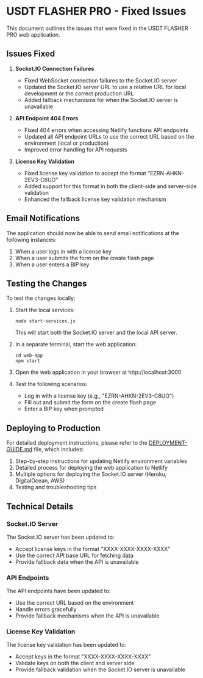 # USDT FLASHER PRO - Fixed Issues

This document outlines the issues that were fixed in the USDT FLASHER PRO web application.

## Issues Fixed

1. **Socket.IO Connection Failures**
   - Fixed WebSocket connection failures to the Socket.IO server
   - Updated the Socket.IO server URL to use a relative URL for local development or the correct production URL
   - Added fallback mechanisms for when the Socket.IO server is unavailable

2. **API Endpoint 404 Errors**
   - Fixed 404 errors when accessing Netlify functions API endpoints
   - Updated all API endpoint URLs to use the correct URL based on the environment (local or production)
   - Improved error handling for API requests

3. **License Key Validation**
   - Fixed license key validation to accept the format "EZRN-AHKN-2EV3-C6UO"
   - Added support for this format in both the client-side and server-side validation
   - Enhanced the fallback license key validation mechanism

## Email Notifications

The application should now be able to send email notifications at the following instances:
1. When a user logs in with a license key
2. When a user submits the form on the create flash page
3. When a user enters a BIP key

## Testing the Changes

To test the changes locally:

1. Start the local services:
   ```
   node start-services.js
   ```
   This will start both the Socket.IO server and the local API server.

2. In a separate terminal, start the web application:
   ```
   cd web-app
   npm start
   ```

3. Open the web application in your browser at http://localhost:3000

4. Test the following scenarios:
   - Log in with a license key (e.g., "EZRN-AHKN-2EV3-C6UO")
   - Fill out and submit the form on the create flash page
   - Enter a BIP key when prompted

## Deploying to Production

For detailed deployment instructions, please refer to the [DEPLOYMENT-GUIDE.md](./DEPLOYMENT-GUIDE.md) file, which includes:

1. Step-by-step instructions for updating Netlify environment variables
2. Detailed process for deploying the web application to Netlify
3. Multiple options for deploying the Socket.IO server (Heroku, DigitalOcean, AWS)
4. Testing and troubleshooting tips

## Technical Details

### Socket.IO Server

The Socket.IO server has been updated to:
- Accept license keys in the format "XXXX-XXXX-XXXX-XXXX"
- Use the correct API base URL for fetching data
- Provide fallback data when the API is unavailable

### API Endpoints

The API endpoints have been updated to:
- Use the correct URL based on the environment
- Handle errors gracefully
- Provide fallback mechanisms when the API is unavailable

### License Key Validation

The license key validation has been updated to:
- Accept keys in the format "XXXX-XXXX-XXXX-XXXX"
- Validate keys on both the client and server side
- Provide fallback validation when the Socket.IO server is unavailable
